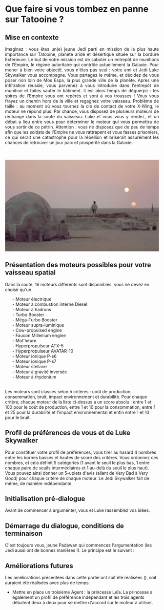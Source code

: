 # Que faire si vous tombez en panne sur Tatooine ?

## Mise en contexte
<p style="text-align: justify;">
Imaginez : vous êtes un(e) jeune Jedi parti en mission de la plus haute importance sur Tatooine, planète aride et désertique située sur la bordure Extérieure. Le but de votre mission est de saboter un entrepôt de munitions de l'Empire, le régime autoritaire qui contrôle actuellement la Galaxie. Pour mener à bien votre objectif, vous n'êtes pas seul : votre ami et Jedi Luke Skywalker vous accompagne. Vous partagez le même, et décidez de vous poser non loin de Mos Espa, la plus grande ville de la planète. Après une infiltration réussie, vous parvenez à vous introduire dans l'entrepôt de munition et faites sauter le bâtiment. Il est alors temps de déguerpir : les sbires de l'Empire vous ont repérés et sont à vos trousses ! Vous vous frayez un chemin hors de la ville et regagnez votre vaisseau. Problème de taille : au moment où vous tournez la clé de contact de votre X-Wing, le moteur ne répond plus. Par chance, vous disposez de plusieurs moteurs de rechange dans la soute du vaisseau. Luke et vous vous y rendez, et un débat a lieu entre vous pour déterminer le moteur qui vous permettra de vous sortir de ce pétrin. Attention : vous ne disposez que de peu de temps afin que les soldats de l'Empire ne vous rattrapent et vous fasses prisoniers, ce qui serait une catastrophe pour la rébellion et briserait assurément les chances de retrouver un jour paix et prospérité dans la Galaxie.
</p>
<br>
<br>
<img alt="Image de la planète Tatooine, sur laquelle votre vaisseau est en panne." src="images/tatooine.png" height="300">

## Présentation des moteurs possibles pour votre vaisseau spatial

Dans la soute, 16 moteurs différents sont disponibles, vous ne devez en choisir qu'un.
<ul>
  - Moteur électrique<br>
  - Moteur à combustion interne Diesel<br>
  - Moteur à hadrons<br>
  - Turbo Booster<br>
  - Méga-Turbo Booster<br>
  - Moteur supra-luminique<br>
  - Cow-propulsed engine<br>
  - Faucon Millenium engine<br>
  - Mot'heure<br>
  - Hyperpropulseur ATX-5<br>
  - Hyperpropulseur AVATAR-10<br>
  - Moteur ionique P-s6<br>
  - Moteur ionique P-s7<br>
  - Moteur stellaire<br>
  - Moteur à gravité inversée<br>
  - Moteur à rhydonium
</ul>
<br>
Les moteurs sont classés selon 5 critères : coût de production, consommation, bruit, impact environnement et durabilité.
Pour chaque critère, chaque moteur de la liste ci-dessus a un score absolu : entre 1 et 100 pour le coût de production, entre 1 et 10 pour la consommation, entre 1 et 25 pour la durabilité et l'impact environnemental et enfin entre 1 et 10 pour le bruit.

## Profil de préférences de vous et de Luke Skywalker

Pour constituer votre profil de préférences, vous tirer au hasard 4 nombres entre les bornes basses et hautes de score des critères. Vous ordonnez ces nombres, et cela définit 5 catégories (1 avant le seuil le plus bas, 1 entre chaque paire de seuils intermédiaires et 1 au-delà du seuil le plus haut). Vous pouvez ainsi donner un 5-uplets d'avis (allant de Very Bad à Very Good) pour chaque critère de chaque moteur. Le Jedi Skywalker fait de même, de manière indépendante.

## Initialisation pré-dialogue

Avant de commencer à argumenter, vous et Luke rassemblez vos idées.

## Démarrage du dialogue, conditions de terminaison

C'est toujours vous, jeune Padawan qui commencez l'argumentation (les Jedi aussi ont de bonnes manières !). Le principe est le suivant : 

## Améliorations futures

Les améliorations présentées dans cette partie ont soit été réalisées (), soit auraient été réalisées avec plus de temps.

- Mettre en place un troisième Agent : la princesse Leïa. La princesse a également un profil de préférence indépendant et les trois agents débatent deux à deux pour se mettre d'accord sur le moteur à utiliser.
